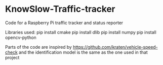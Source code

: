 # KnowSlow-Traffic-tracker

Code for a Raspberry Pi traffic tracker and status reporter

Libraries used:
pip install cmake
pip install dlib
pip install numpy
pip install opencv-python

Parts of the code are inspired by https://github.com/kraten/vehicle-speed-check and the identification model is the same as the one used in that project
